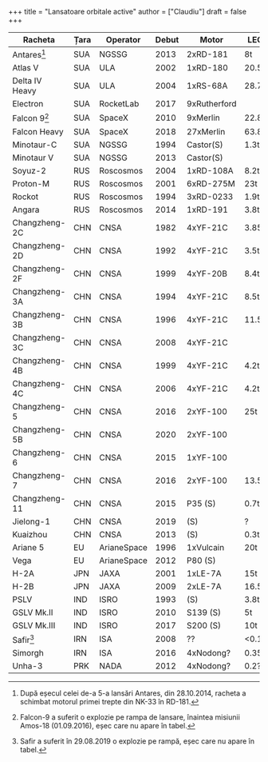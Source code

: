 +++
title = "Lansatoare orbitale active"
author = ["Claudiu"]
draft = false
+++

| Racheta         | Țara | Operator    | Debut | Motor        | LEO   | SSO    | GTO   | Lansări | Succese | Eșecuri | Ultima     |
|-----------------|------|-------------|-------|--------------|-------|--------|-------|---------|---------|---------|------------|
| Antares[^fn:1]  | SUA  | NGSSG       | 2013  | 2xRD-181     | 8t    |        |       | 11      | 10      | 1       | 02.11.2019 |
| Atlas V         | SUA  | ULA         | 2002  | 1xRD-180     | 20.5t |        | 8.9t  | 81      | 80      | (1)     | 20.12.2019 |
| Delta IV Heavy  | SUA  | ULA         | 2004  | 1xRS-68A     | 28.7  |        | 14.2t | 10      | 9       | (1)     | 19.01.2019 |
| Electron        | SUA  | RocketLab   | 2017  | 9xRutherford |       | 0.225t |       | 11      | 10      | 1       | 31.01.2020 |
| Falcon 9[^fn:2] | SUA  | SpaceX      | 2010  | 9xMerlin     | 22.8t |        | 8.3t  | 79      | 77      | 1+(1)   | 29.01.2020 |
| Falcon Heavy    | SUA  | SpaceX      | 2018  | 27xMerlin    | 63.8  |        | 26.7  | 3       | 3       | 0       | 25.06.2019 |
| Minotaur-C      | SUA  | NGSSG       | 1994  | Castor(S)    | 1.3t  |        |       | 10      | 7       | 3       | 31.10.2017 |
| Minotaur V      | SUA  | NGSSG       | 2013  | Castor(S)    |       |        | 0.53t | 1       | 1       | 0       | 07.09.2013 |
| Soyuz-2         | RUS  | Roscosmos   | 2004  | 1xRD-108A    | 8.2t  | 4.9t   | 3.2t  | 97      | 90      | 4+(3)   | 06.02.2020 |
| Proton-M        | RUS  | Roscosmos   | 2001  | 6xRD-275M    | 23t   |        | 6.3   | 109     | 98      | 9+(2)   | 24.12.2019 |
| Rockot          | RUS  | Roscosmos   | 1994  | 3xRD-0233    | 1.9t  | 1.2t   |       | 34      | 31      | 2+(1)   | 27.12.2019 |
| Angara          | RUS  | Roscosmos   | 2014  | 1xRD-191     | 3.8t  |        | 5.4t  | 2       | 2       | 0       | 23.12.2014 |
| Changzheng-2C   | CHN  | CNSA        | 1982  | 4xYF-21C     | 3.85t | 1.9t   | 1.25t | 51      | 50      | 1       | 26.07.2019 |
| Changzheng-2D   | CHN  | CNSA        | 1992  | 4xYF-21C     | 3.5t  | 1.3t   |       | 45      | 44      | 1       | 15.01.2020 |
| Changzheng-2F   | CHN  | CNSA        | 1999  | 4xYF-20B     | 8.4t  |        |       | 13      | 13      | 0       | 16.10.2016 |
| Changzheng-3A   | CHN  | CNSA        | 1994  | 4xYF-21C     | 8.5t  |        | 2.6t  | 27      | 27      | 0       | 09.07.2018 |
| Changzheng-3B   | CHN  | CNSA        | 1996  | 4xYF-21C     | 11.5t | 7.1t   | 5.5t  | 65      | 62      | 1+(2)   | 07.12.2020 |
| Changzheng-3C   | CHN  | CNSA        | 2008  | 4xYF-21C     |       |        | 3.9t  | 17      | 17      | 0       | 17.05.2019 |
| Changzheng-4B   | CHN  | CNSA        | 1999  | 4xYF-21C     | 4.2t  | 2.8t   | 1.5t  | 35      | 34      | 1       | 20.12.2019 |
| Changzheng-4C   | CHN  | CNSA        | 2006  | 4xYF-21C     | 4.2t  | 2.8t   | 1.5t  | 28      | 26      | 2       | 27.11.2019 |
| Changzheng-5    | CHN  | CNSA        | 2016  | 2xYF-100     | 25t   |        | 14t   | 3       | 2       | 1       | 27.12.2019 |
| Changzheng-5B   | CHN  | CNSA        | 2020  | 2xYF-100     |       |        |       | 0       | 0       | 0       |            |
| Changzheng-6    | CHN  | CNSA        | 2015  | 1xYF-100     |       | 1t     |       | 3       | 3       | 1       | 13.11.2019 |
| Changzheng-7    | CHN  | CNSA        | 2016  | 2xYF-100     | 13.5t |        | 5.5t  | 2       | 2       | 0       | 20.04.2017 |
| Changzheng-11   | CHN  | CNSA        | 2015  | P35 (S)      | 0.7t  | 0.35t  |       | 8       | 8       | 0       | 19.09.2019 |
| Jielong-1       | CHN  | CNSA        | 2019  | (S)          | ?     | ?      |       | 1       | 1       | 0       | 17.08.2019 |
| Kuaizhou        | CHN  | CNSA        | 2013  | (S)          | 0.3t  | 0.2t   |       | 10      | 10      | 0       | 16.01.2020 |
| Ariane 5        | EU   | ArianeSpace | 1996  | 1xVulcain    | 20t   |        | 10.9t | 107     | 102     | 2(3)    | 16.01.2020 |
| Vega            | EU   | ArianeSpace | 2012  | P80 (S)      |       | 1.45t  |       | 15      | 14      | 1       | 11.07.2019 |
| H-2A            | JPN  | JAXA        | 2001  | 1xLE-7A      | 15t   |        | 6t    | 41      | 40      | 1       | 09.02.2020 |
| H-2B            | JPN  | JAXA        | 2009  | 2xLE-7A      | 16.5t |        | 8t    | 8       | 8       | 0       | 24.09.2019 |
| PSLV            | IND  | ISRO        | 1993  | (S)          | 3.8t  | 1.75t  | 1.2t  | 50      | 47      | 2+(1)   | 11.12.2019 |
| GSLV Mk.II      | IND  | ISRO        | 2010  | S139 (S)     | 5t    |        | 2.7t  | 7       | 6       | 1       | 19.12.2018 |
| GSLV Mk.III     | IND  | ISRO        | 2017  | S200 (S)     | 10t   |        | 4t    | 4       | 4       | 0       | 22.07.2019 |
| Safir[^fn:3]    | IRN  | ISA         | 2008  | ??           | <0.1? |        |       | 8       | 4       | 4       | 05.02.2019 |
| Simorgh         | IRN  | ISA         | 2016  | 4xNodong?    | 0.35? |        |       | 4       | 1       | 3       | 09.02.2020 |
| Unha-3          | PRK  | NADA        | 2012  | 4xNodong?    | 0.2?  |        |       | 3       | 2       | 1       | 07.02.2016 |

[^fn:1]: După eșecul celei de-a 5-a lansări Antares, din 28.10.2014, racheta a schimbat motorul primei trepte din NK-33 în RD-181.
[^fn:2]: Falcon-9 a suferit o explozie pe rampa de lansare, înaintea misiunii Amos-18 (01.09.2016), eșec care nu apare în tabel.
[^fn:3]: Safir a suferit în 29.08.2019 o explozie pe rampă, eșec care nu apare în tabel.